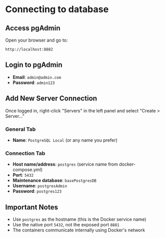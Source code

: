 # Connecting to database

## Access pgAdmin
Open your browser and go to:
```
http://localhost:8882
```

## Login to pgAdmin
- **Email**: `admin@admin.com`
- **Password**: `admin123`

## Add New Server Connection
Once logged in, right-click "Servers" in the left panel and select "Create > Server..."

### General Tab
- **Name**: `PostgreSQL Local` (or any name you prefer)

### Connection Tab
- **Host name/address**: `postgres` (service name from docker-compose.yml)
- **Port**: `5432`
- **Maintenance database**: `basePostgresDB`
- **Username**: `postgresAdmin`
- **Password**: `postgres123`

## Important Notes
- Use `postgres` as the hostname (this is the Docker service name)
- Use the native port `5432`, not the exposed port `8881`
- The containers communicate internally using Docker's network